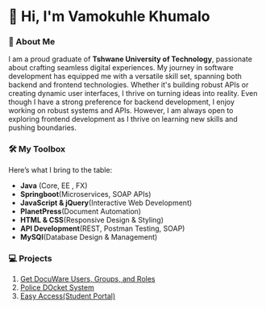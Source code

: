 <h1>👋 Hi, I'm Vamokuhle Khumalo</h1>
<h3>🚀 About Me</h3>
<p>I am a proud graduate of <b>Tshwane University of Technology</b>, passionate about crafting seamless digital experiences. My journey in software development has equipped me with a versatile skill set, spanning both backend and frontend technologies. Whether it's building robust APIs or creating dynamic user interfaces, I thrive on turning ideas into reality. Even though I have  a strong preference for backend development, I enjoy working on robust systems and APIs. However, I am always open to exploring frontend development as I thrive on learning new skills and pushing boundaries.</p>
<h3>🛠️ My Toolbox</h3>
<p>Here’s what I bring to the table:</p>
<ul>
    <li><b>Java</b> (Core, EE , FX)</li>
    <li><b>Springboot</b>(Microservices, SOAP APIs)</li>
    <li><b>JavaScript & jQuery</b>(Interactive Web Development)</li>
    <li><b>PlanetPress</b>(Document Automation)</li>
    <li><b>HTML & CSS</b>(Responsive Design & Styling)</li>
    <li><b>API Development</b>(REST, Postman Testing, SOAP)</li>
    <li><b>MySQl</b>(Database Design & Management)</li>
</ul>
<h3>💻 Projects</h3>
<ol>
    <li style='decoration: none;'><a href='https://github.com/VamoK/Groups-And-Users-API'>Get DocuWare Users, Groups, and Roles</a></li>
    <li><a href='https://github.com/VamoK/Police-Docket-System'>Police DOcket System</a></li>
    <li><a href=''>Easy Access(Student Portal)</a></li>
</ol>
